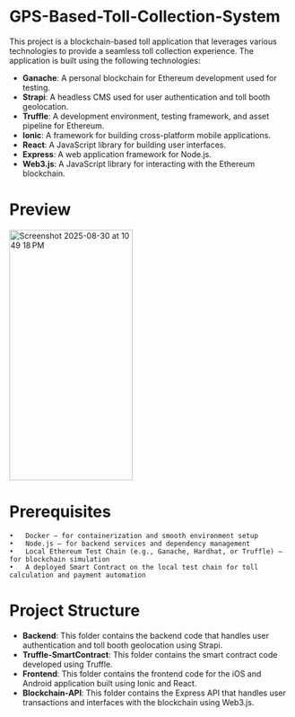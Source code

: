 # GPS-Based-Toll-Collection-System
This project is a blockchain-based toll application that leverages various technologies to provide a seamless toll collection experience. The application is built using the following technologies:

- **Ganache**: A personal blockchain for Ethereum development used for testing.
- **Strapi**: A headless CMS used for user authentication and toll booth geolocation.
- **Truffle**: A development environment, testing framework, and asset pipeline for Ethereum.
- **Ionic**: A framework for building cross-platform mobile applications.
- **React**: A JavaScript library for building user interfaces.
- **Express**: A web application framework for Node.js.
- **Web3.js**: A JavaScript library for interacting with the Ethereum blockchain.

# Preview
<img width="220" height="446" alt="Screenshot 2025-08-30 at 10 49 18 PM" src="https://github.com/user-attachments/assets/4473f9ae-13fb-485e-9a52-2cc3efe232db" />

# Prerequisites
	•	Docker – for containerization and smooth environment setup
	•	Node.js – for backend services and dependency management
	•	Local Ethereum Test Chain (e.g., Ganache, Hardhat, or Truffle) – for blockchain simulation
	•	A deployed Smart Contract on the local test chain for toll calculation and payment automation

# Project Structure
- **Backend**: This folder contains the backend code that handles user authentication and toll booth geolocation using Strapi.
- **Truffle-SmartContract**: This folder contains the smart contract code developed using Truffle.
- **Frontend**: This folder contains the frontend code for the iOS and Android application built using Ionic and React.
- **Blockchain-API**: This folder contains the Express API that handles user transactions and interfaces with the blockchain using Web3.js.
